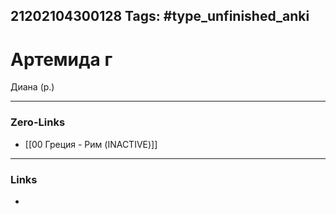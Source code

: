 21202104300128
Tags: #type_unfinished_anki 
---
# Артемида г

Диана (р.)

---
### Zero-Links
- [[00 Греция - Рим (INACTIVE)]]
---
### Links
-